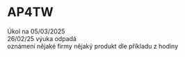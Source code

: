 # AP4TW
Úkol na 05/03/2025  
26/02/25 výuka odpadá  
oznámení nějaké firmy nějaký produkt dle příkladu z hodiny  

